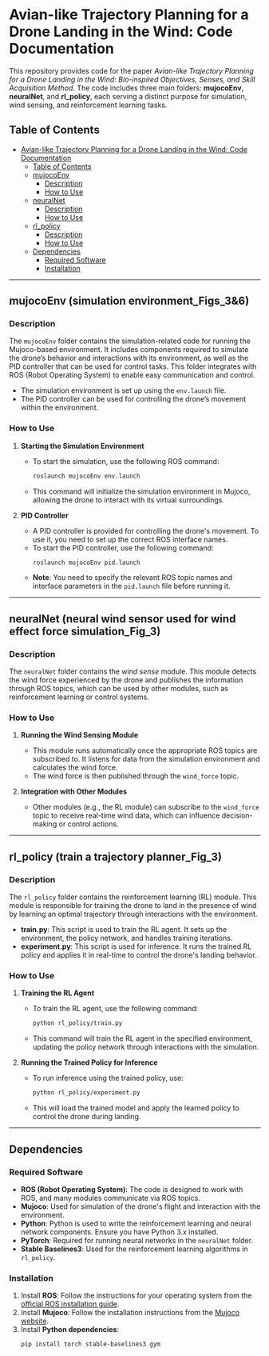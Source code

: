 # Avian-like Trajectory Planning for a Drone Landing in the Wind: Code Documentation

This repository provides code for the paper *Avian-like Trajectory Planning for a Drone Landing in the Wind: Bio-inspired Objectives, Senses, and Skill Acquisition Method*. 
The code includes three main folders: **mujocoEnv**, **neuralNet**, and **rl_policy**, each serving a distinct purpose for simulation, wind sensing, and reinforcement learning tasks.

## Table of Contents
- [Avian-like Trajectory Planning for a Drone Landing in the Wind: Code Documentation](#avian-like-trajectory-planning-for-a-drone-landing-in-the-wind-code-documentation)
  - [Table of Contents](#table-of-contents)
  - [mujocoEnv](#mujocoenv)
    - [Description](#description)
    - [How to Use](#how-to-use)
  - [neuralNet](#neuralnet)
    - [Description](#description-1)
    - [How to Use](#how-to-use-1)
  - [rl\_policy](#rl_policy)
    - [Description](#description-2)
    - [How to Use](#how-to-use-2)
  - [Dependencies](#dependencies)
    - [Required Software](#required-software)
    - [Installation](#installation)

---

## mujocoEnv (simulation environment_Figs_3&6)

### Description
The `mujocoEnv` folder contains the simulation-related code for running the Mujoco-based environment. It includes components required to simulate the drone’s behavior and interactions with its environment, as well as the PID controller that can be used for control tasks. This folder integrates with ROS (Robot Operating System) to enable easy communication and control.

- The simulation environment is set up using the `env.launch` file.
- The PID controller can be used for controlling the drone’s movement within the environment.

### How to Use
1. **Starting the Simulation Environment**
   - To start the simulation, use the following ROS command:
     ```bash
     roslaunch mujocoEnv env.launch
     ```
   - This command will initialize the simulation environment in Mujoco, allowing the drone to interact with its virtual surroundings.

2. **PID Controller**
   - A PID controller is provided for controlling the drone's movement. To use it, you need to set up the correct ROS interface names.
   - To start the PID controller, use the following command:
     ```bash
     roslaunch mujocoEnv pid.launch
     ```
   - **Note**: You need to specify the relevant ROS topic names and interface parameters in the `pid.launch` file before running it.

---

## neuralNet (neural wind sensor used for wind effect force simulation_Fig_3)

### Description
The `neuralNet` folder contains the *wind sense* module. This module detects the wind force experienced by the drone and publishes the information through ROS topics, which can be used by other modules, such as reinforcement learning or control systems.

### How to Use
1. **Running the Wind Sensing Module**
   - This module runs automatically once the appropriate ROS topics are subscribed to. It listens for data from the simulation environment and calculates the wind force.
   - The wind force is then published through the `wind_force` topic.

2. **Integration with Other Modules**
   - Other modules (e.g., the RL module) can subscribe to the `wind_force` topic to receive real-time wind data, which can influence decision-making or control actions.

---

## rl_policy (train a trajectory planner_Fig_3)

### Description
The `rl_policy` folder contains the reinforcement learning (RL) module. This module is responsible for training the drone to land in the presence of wind by learning an optimal trajectory through interactions with the environment.

- **train.py**: This script is used to train the RL agent. It sets up the environment, the policy network, and handles training iterations.
- **experiment.py**: This script is used for inference. It runs the trained RL policy and applies it in real-time to control the drone's landing behavior.

### How to Use
1. **Training the RL Agent**
   - To train the RL agent, use the following command:
     ```bash
     python rl_policy/train.py
     ```
   - This command will train the RL agent in the specified environment, updating the policy network through interactions with the simulation.

2. **Running the Trained Policy for Inference**
   - To run inference using the trained policy, use:
     ```bash
     python rl_policy/experiment.py
     ```
   - This will load the trained model and apply the learned policy to control the drone during landing.

---

## Dependencies

### Required Software
- **ROS (Robot Operating System)**: The code is designed to work with ROS, and many modules communicate via ROS topics.
- **Mujoco**: Used for simulation of the drone's flight and interaction with the environment.
- **Python**: Python is used to write the reinforcement learning and neural network components. Ensure you have Python 3.x installed.
- **PyTorch**: Required for running neural networks in the `neuralNet` folder.
- **Stable Baselines3**: Used for the reinforcement learning algorithms in `rl_policy`.

### Installation
1. Install **ROS**: Follow the instructions for your operating system from the [official ROS installation guide](http://wiki.ros.org/ROS/Installation).
2. Install **Mujoco**: Follow the installation instructions from the [Mujoco website](https://www.roboti.us/index.html).
3. Install **Python dependencies**:
   ```bash
   pip install torch stable-baselines3 gym

